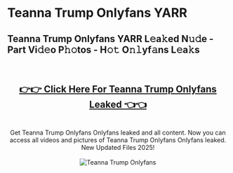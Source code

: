 # Teanna Trump Onlyfans YARR

<h2>Teanna Trump Onlyfans YARR  L𝚎a𝚔ed N𝚞𝚍e - Part Vi𝚍𝚎o P𝚑𝚘tos - H𝚘𝚝 O𝚗𝚕yf𝚊ns L𝚎a𝚔s</h2>
<br>
<div align="center">
<h2><a href="https://213.232.235.80/live/video.php?q=teanna-trump-onlyfans" rel="nofollow">👉👉 Click Here For Teanna Trump Onlyfans Leaked 👈👈</a></h2>

<br>
Get Teanna Trump Onlyfans Onlyfans leaked and all content. Now you can access all videos and pictures of Teanna Trump Onlyfans Onlyfans leaked. New Updated Files 2025!
<br>
<br>
<a href="https://213.232.235.80/live/video.php?q=teanna-trump-onlyfans" rel="nofollow" data-target="animated-image.originalLink"><img src="https://i.imgur.com/dJHk4Zq.gif" alt="Teanna Trump Onlyfans" style="max-width: 100%; display: inline-block;" data-target="animated-image.originalImage"></a>
</div>
<br>